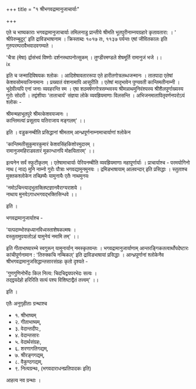 +++
title = "१ श्रीभगवद्रामानुजाचार्याः"

+++


एते च भाष्यकाराः भगवद्रामानुजाचार्याः तमिलनाडु प्रान्तीये श्रीमति भूतपुरीनाम्नयग्रहारे कृतावतारा: । ' श्रीपेरुम्बुदूर्' इति द्राविडभाषानाम । क्रिस्ताब्दः १०१७ तः, ११३७ पर्यन्तः एषां जीवितकालः इति गुरुपरम्परावैभवादवगम्यते ।  

'चैत्रा (मेषा) र्द्रासंभवं विष्णोः दर्शनस्थापनोत्सुकम् । तुण्डीरमण्डले शेषमूर्ति रामानुजं भजे ।।  
ix 

इति च जन्मादिविषयकः श्लोकः । आदिशेषावताररूपा एते हारीतगोत्रलब्धजन्मानः । तातपादा एतेषां केशवसोमयाजिनामानः । प्रख्यातं वंशनामापि आसूरीति । एतेषां मातृभावेन पुण्यवती कान्तिमतीनाम्नी । भूदेवीत्यपि एनां जनाः व्यवहरन्ति स्म । एषा शठमर्षणगोत्रसम्भवस्य श्रीमन्नाथमुनिवंश्यस्य श्रीशैलपूर्णाख्यस्य गुरोः सोदरी । तद्वंशीयाः 'ताताचार्य' संज्ञया लोके व्यवह्रियमाणाः विलसन्ति । अभिजनमातापितृवर्णनपरोऽयं श्लोकः - 

श्रीमन्महाभूतपुरे श्रीमत्केशवयज्वनः ।  
कान्तिमत्यां प्रसूताय यतिराजाय मङ्गलम्' ।।  

इति । वडुकनम्बीति प्रसिद्धानां श्रीमताम् आन्ध्रपूर्णनाम्नामाचार्याणां श्लोकेन 

'कान्तिमतीसुकुमारकुमारं केशवसिंहकिशोरमुदारम् ।  
रामानुजमहिराडवतारं मूकान्धानपि मोक्षयितारम्' ।।  

इत्यनेन सर्वं स्फुटीकृतम् । एतेषामाचार्याः पेरियनम्बीति व्यवह्रियमाणाः महापूर्णार्याः । प्राचार्याश्च - परमयोगिनो नाथ ( नाद) मुनि नाम्नो गुरोः पौत्राः भगवद्यामुनमुनयः । द्रमिडभाषायाम् आलवन्दार् इति प्रसिद्धाः । स्तुताश्च मुक्तकश्लोकेन तच्छिष्यैः यामुनायैः एतैः नाथमुनयः 

'नमोऽचिन्त्याद्भुताक्लिष्टज्ञानवैराग्यराशये ।  
नाथाय मुनयेऽगाधभगवद्भक्तिसिन्धवे ।।  

इति ।  

भगवद्रामानुजार्याश्च - 

'यत्पदाम्भोरुहध्यानविध्वस्ताशेषकल्मषः ।  
वस्तुतामुपयातोऽहं यामुनेयं नमामि तम्' ।।  

इति गीताभाष्यारम्भे स्वगुरून् यामुनार्यान् नमस्कृतवन्तः । भगवद्रामानुजार्याणाम् आन्तरङ्गिकतत्वार्थोपदेष्टारः कांचीपूर्णनामान : 'तिरुक्कचि नम्बिकल्' इति द्राविडभाषायां प्रसिद्धाः । आन्ध्रपूर्णानां श्लोकेनैव श्रीभगवद्रामानुजसिद्धान्तसारसंग्रहः कृतो दृश्यते - 

'गुणगुणिनोर्भेदः किल नित्य: चिदचिद्वयपरभेदः सत्यः ।  
तद्द्वयदेहो हरिरिति सत्यं पश्य विशिष्टाद्वैतं तत्त्वम्' ।।  

इति ।  

एतैः अनुगृहीताः ग्रन्थाश्च 

- १. श्रीभाष्यम् 
- २. गीताभाष्यम्, 
- ३. वेदान्तदीप:, 
- ४. वेदान्तसारः 
- ५. वेदार्थसंग्रहः, 
- ६. शरणागतिगद्यम्, 
- ७. श्रीरङ्गगद्यम्, 
- ८. वैकुण्ठगद्यम्, 
- ९. नित्यग्रन्थः, (भगवदाराधनप्रतिपादकः इति) 

आहत्य नव ग्रन्थाः ।  
